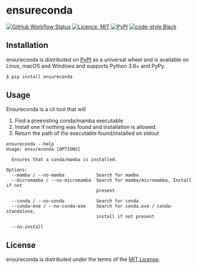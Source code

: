 # ensureconda

[![GitHub Workflow Status](https://img.shields.io/github/workflow/status/mariusvniekerk/ensureconda/Python%20package)](https://github.com/mariusvniekerk/ensureconda/actions?query=workflow%3A%22Python+package%22)
[![Licence: MIT](https://img.shields.io/github/license/mariusvniekerk/ensureconda)](https://github.com/mariusvniekerk/ensureconda/blob/master/LICENSE-MIT)
[![PyPI](https://img.shields.io/pypi/v/ensureconda)](https://pypi.org/project/ensureconda)
[![code-style Black](https://img.shields.io/badge/code%20style-black-000000.svg)](https://https://github.com/psf/black)

## Installation

ensureconda is distributed on [PyPI](https://pypi.org) as a universal
wheel and is available on Linux, macOS and Windows and supports
Python 3.6+ and PyPy.

```bash
$ pip install ensureconda
```

## Usage

Ensureconda is a cli tool that will

1. Find a preexisting conda/mamba executable
2. Install one if nothing was found and installation is allowed.
3. Return the path of the executable found/installed on stdout

```
ensureconda --help
Usage: ensureconda [OPTIONS]

  Ensures that a conda/mamba is installed.

Options:
  --mamba / --no-mamba            Search for mamba
  --micromamba / --no-micromamba  Search for mamba/micromamba, Install if not
                                  present

  --conda / --no-conda            Search for conda
  --conda-exe / --no-conda-exe    Search for conda.exe / conda-standalone,
                                  install if not present

  --no-install
```


## License

ensureconda is distributed under the terms of the
[MIT License](https://choosealicense.com/licenses/mit).
